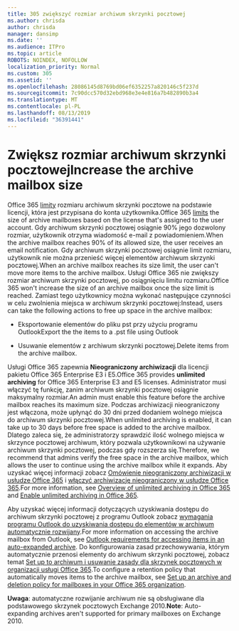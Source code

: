 ```yaml
---
title: 305 zwiększyć rozmiar archiwum skrzynki pocztowej
ms.author: chrisda
author: chrisda
manager: dansimp
ms.date: ''
ms.audience: ITPro
ms.topic: article
ROBOTS: NOINDEX, NOFOLLOW
localization_priority: Normal
ms.custom: 305
ms.assetid: ''
ms.openlocfilehash: 28086145d8769bd06ef6352257a820146c5f237d
ms.sourcegitcommit: 7c90dcc570d32ebd968e3e4e816a7b482890b3a4
ms.translationtype: MT
ms.contentlocale: pl-PL
ms.lasthandoff: 08/13/2019
ms.locfileid: "36391441"
---
```

# <a name="increase-the-archive-mailbox-size"></a><span data-ttu-id="0d9da-102">Zwiększ rozmiar archiwum skrzynki pocztowej</span><span class="sxs-lookup"><span data-stu-id="0d9da-102">Increase the archive mailbox size</span></span>

<span data-ttu-id="0d9da-103">Office 365 [limity](https://docs.microsoft.com/office365/servicedescriptions/exchange-online-service-description/exchange-online-limits#mailbox-storage-limits) rozmiaru archiwum skrzynki pocztowe na podstawie licencji, która jest przypisana do konta użytkownika.</span><span class="sxs-lookup"><span data-stu-id="0d9da-103">Office 365 [limits](https://docs.microsoft.com/office365/servicedescriptions/exchange-online-service-description/exchange-online-limits#mailbox-storage-limits) the size of archive mailboxes based on the license that's assigned to the user account.</span></span> <span data-ttu-id="0d9da-104">Gdy archiwum skrzynki pocztowej osiągnie 90% jego dozwolony rozmiar, użytkownik otrzyma wiadomość e-mail z powiadomieniem.</span><span class="sxs-lookup"><span data-stu-id="0d9da-104">When the archive mailbox reaches 90% of its allowed size, the user receives an email notification.</span></span> <span data-ttu-id="0d9da-105">Gdy archiwum skrzynki pocztowej osiągnie limit rozmiaru, użytkownik nie można przenieść więcej elementów archiwum skrzynki pocztowej.</span><span class="sxs-lookup"><span data-stu-id="0d9da-105">When an archive mailbox reaches its size limit, the user can't move more items to the archive mailbox.</span></span> <span data-ttu-id="0d9da-106">Usługi Office 365 nie zwiększy rozmiar archiwum skrzynki pocztowej, po osiągnięciu limitu rozmiaru.</span><span class="sxs-lookup"><span data-stu-id="0d9da-106">Office 365 won't increase the size of an archive mailbox once the size limit is reached.</span></span> <span data-ttu-id="0d9da-107">Zamiast tego użytkownicy można wykonać następujące czynności w celu zwolnienia miejsca w archiwum skrzynki pocztowej:</span><span class="sxs-lookup"><span data-stu-id="0d9da-107">Instead, users can take the following actions to free up space in the archive mailbox:</span></span>

- <span data-ttu-id="0d9da-108">Eksportowanie elementów do pliku pst przy użyciu programu Outlook</span><span class="sxs-lookup"><span data-stu-id="0d9da-108">Export the the items to a .pst file using Outlook</span></span>

- <span data-ttu-id="0d9da-109">Usuwanie elementów z archiwum skrzynki pocztowej.</span><span class="sxs-lookup"><span data-stu-id="0d9da-109">Delete items from the archive mailbox.</span></span>

<span data-ttu-id="0d9da-110">Usługi Office 365 zapewnia **Nieograniczony archiwizacji** dla licencji pakietu Office 365 Enterprise E3 i E5.</span><span class="sxs-lookup"><span data-stu-id="0d9da-110">Office 365 provides **unlimited archiving** for Office 365 Enterprise E3 and E5 licenses.</span></span> <span data-ttu-id="0d9da-111">Administrator musi włączyć tę funkcję, zanim archiwum skrzynki pocztowej osiągnie maksymalny rozmiar.</span><span class="sxs-lookup"><span data-stu-id="0d9da-111">An admin must enable this feature before the archive mailbox reaches its maximum size.</span></span> <span data-ttu-id="0d9da-112">Podczas archiwizacji nieograniczony jest włączona, może upłynąć do 30 dni przed dodaniem wolnego miejsca do archiwum skrzynki pocztowej.</span><span class="sxs-lookup"><span data-stu-id="0d9da-112">When unlimited archiving is enabled, it can take up to 30 days before free space is added to the archive mailbox.</span></span> <span data-ttu-id="0d9da-113">Dlatego zaleca się, że administratorzy sprawdzić ilość wolnego miejsca w skrzynce pocztowej archiwum, który pozwala użytkownikowi na używanie archiwum skrzynki pocztowej, podczas gdy rozszerza się.</span><span class="sxs-lookup"><span data-stu-id="0d9da-113">Therefore, we recommend that admins verify the free space in the archive mailbox, which allows the user to continue using the archive mailbox while it expands.</span></span> <span data-ttu-id="0d9da-114">Aby uzyskać więcej informacji zobacz [Omówienie nieograniczony archiwizacji w usłudze Office 365](https://docs.microsoft.com/office365/securitycompliance/unlimited-archiving) i [włączyć archiwizację nieograniczony w usłudze Office 365](https://docs.microsoft.com/office365/securitycompliance/enable-unlimited-archiving).</span><span class="sxs-lookup"><span data-stu-id="0d9da-114">For more information, see [Overview of unlimited archiving in Office 365](https://docs.microsoft.com/office365/securitycompliance/unlimited-archiving) and [Enable unlimited archiving in Office 365](https://docs.microsoft.com/office365/securitycompliance/enable-unlimited-archiving).</span></span>

<span data-ttu-id="0d9da-115">Aby uzyskać więcej informacji dotyczących uzyskiwania dostępu do archiwum skrzynki pocztowej z programu Outlook zobacz [wymagania programu Outlook do uzyskiwania dostępu do elementów w archiwum automatycznie rozwijany](https://docs.microsoft.com/office365/securitycompliance/unlimited-archiving#outlook-requirements-for-accessing-items-in-an-auto-expanded-archive).</span><span class="sxs-lookup"><span data-stu-id="0d9da-115">For more information on accessing the archive mailbox from Outlook, see [Outlook requirements for accessing items in an auto-expanded archive](https://docs.microsoft.com/office365/securitycompliance/unlimited-archiving#outlook-requirements-for-accessing-items-in-an-auto-expanded-archive).</span></span> <span data-ttu-id="0d9da-116">Do konfigurowania zasad przechowywania, którym automatycznie przenosi elementy do archiwum skrzynki pocztowej, zobacz temat [Set up to archiwum i usuwanie zasady dla skrzynek pocztowych w organizacji usługi Office 365](https://docs.microsoft.com/office365/securitycompliance/set-up-an-archive-and-deletion-policy-for-mailboxes).</span><span class="sxs-lookup"><span data-stu-id="0d9da-116">To configure a retention policy that automatically moves items to the archive mailbox, see [Set up an archive and deletion policy for mailboxes in your Office 365 organization](https://docs.microsoft.com/office365/securitycompliance/set-up-an-archive-and-deletion-policy-for-mailboxes).</span></span>

<span data-ttu-id="0d9da-117">**Uwaga**: automatyczne rozwijanie archiwum nie są obsługiwane dla podstawowego skrzynek pocztowych Exchange 2010.</span><span class="sxs-lookup"><span data-stu-id="0d9da-117">**Note**: Auto-expanding archives aren't supported for primary mailboxes on Exchange 2010.</span></span>
